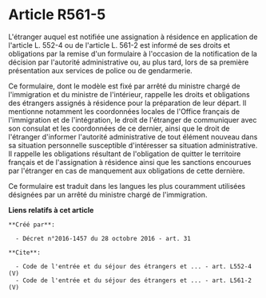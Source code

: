 # Article R561-5

L'étranger auquel est notifiée une assignation à résidence en application de l'article L. 552-4 ou de l'article L. 561-2 est
informé de ses droits et obligations par la remise d'un formulaire à l'occasion de la notification de la décision par
l'autorité administrative ou, au plus tard, lors de sa première présentation aux services de police ou de gendarmerie. 

Ce formulaire, dont le modèle est fixé par arrêté du ministre chargé de l'immigration et du ministre de l'intérieur, rappelle
les droits et obligations des étrangers assignés à résidence pour la préparation de leur départ. Il mentionne notamment les
coordonnées locales de l'Office français de l'immigration et de l'intégration, le droit de l'étranger de communiquer avec son
consulat et les coordonnées de ce dernier, ainsi que le droit de l'étranger d'informer l'autorité administrative de tout
élément nouveau dans sa situation personnelle susceptible d'intéresser sa situation administrative. Il rappelle les
obligations résultant de l'obligation de quitter le territoire français et de l'assignation à résidence ainsi que les
sanctions encourues par l'étranger en cas de manquement aux obligations de cette dernière. 

Ce formulaire est traduit dans les langues les plus couramment utilisées désignées par un arrêté du ministre chargé de
l'immigration.

**Liens relatifs à cet article**

	**Créé par**:

	  - Décret n°2016-1457 du 28 octobre 2016 - art. 31

	**Cite**:

	  - Code de l'entrée et du séjour des étrangers et ... - art. L552-4 (V)
	  - Code de l'entrée et du séjour des étrangers et ... - art. L561-2 (V)
